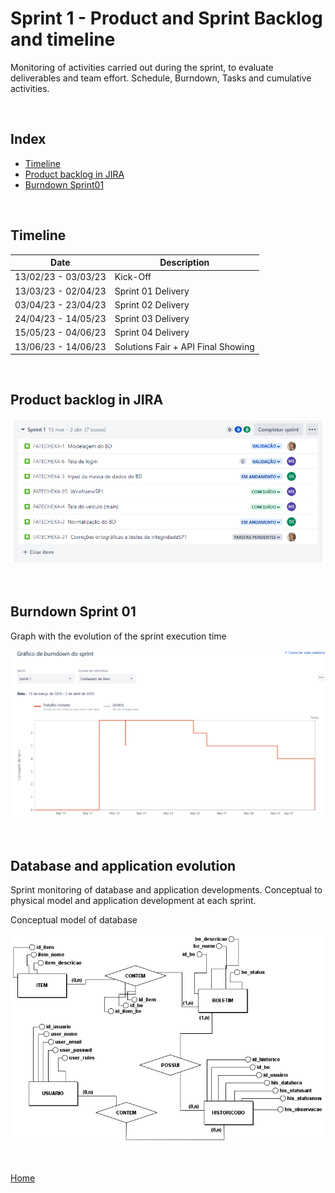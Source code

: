 # Sprint 1 - Product and Sprint Backlog and timeline

Monitoring of activities carried out during the sprint, to evaluate deliverables and team effort.
Schedule, Burndown, Tasks and cumulative activities.

<br />

<h2>Index</h2>

- [Timeline](#timeline)
- [Product backlog in JIRA](#product-backlog-ion-jira)
- [Burndown Sprint01](#burndown-sprint01)

<br />

<h2>Timeline</h2>

| Date | Description |  
| ---- | ------ |
| 13/02/23 - 03/03/23 | Kick-Off |
| 13/03/23 - 02/04/23 | Sprint 01 Delivery | 
| 03/04/23 - 23/04/23 | Sprint 02 Delivery |  
| 24/04/23 - 14/05/23 | Sprint 03 Delivery | 
| 15/05/23 - 04/06/23 | Sprint 04 Delivery | 
| 13/06/23 - 14/06/23 | Solutions Fair + API Final Showing |

<br />

<h2>Product backlog in JIRA</h2>

![taskssprint01](../readme_documents/sprintslogs/tasks_sprint01.png) 

<br />

<h2>Burndown Sprint 01</h2>

Graph with the evolution of the sprint execution time

![Sprint01](../readme_documents/sprintslogs/burndownsp1.png)

<br />

<h2>Database and application evolution</h2>

Sprint monitoring of database and application developments.
Conceptual to physical model and application development at each sprint.


Conceptual model of database

![ConceptualBDSP1](../readme_documents/database/bd_ConceiptualSp1.png)

<br/>

[Home](https://github.com/GroupHextech/HEXTECH-API4sem)

<br/>